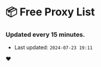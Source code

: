 # :package: Free Proxy List
### Updated every 15 minutes.

- Last updated: `2024-07-23 19:11`

:heart:
